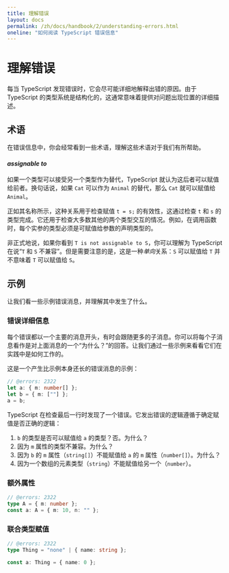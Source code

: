 ```yaml
---
title: 理解错误
layout: docs
permalink: /zh/docs/handbook/2/understanding-errors.html
oneline: "如何阅读 TypeScript 错误信息"
---
```


# 理解错误

每当 TypeScript 发现错误时，它会尽可能详细地解释出错的原因。由于 TypeScript 的类型系统是结构化的，这通常意味着提供对问题出现位置的详细描述。

## 术语

在错误信息中，你会经常看到一些术语，理解这些术语对于我们有所帮助。

#### _assignable to_

如果一个类型可以接受另一个类型作为替代，TypeScript 就认为这后者可以赋值给前者。换句话说，如果 `Cat` 可以作为 `Animal` 的替代，那么 `Cat` 就可以赋值给 `Animal`。

正如其名称所示，这种关系用于检查赋值 `t = s;` 的有效性，这通过检查 `t` 和 `s` 的类型完成。它还用于检查大多数其他的两个类型交互的情况。例如，在调用函数时，每个实参的类型必须是可赋值给参数的声明类型的。

非正式地说，如果你看到 `T is not assignable to S`，你可以理解为 TypeScript 在说“`T` 和 `S` 不兼容”。但是需要注意的是，这是一种*单向*关系：`S` 可以赋值给 `T` 并不意味着 `T` 可以赋值给 `S`。

## 示例

让我们看一些示例错误消息，并理解其中发生了什么。

### 错误详细信息

每个错误都以一个主要的消息开头，有时会跟随更多的子消息。你可以将每个子消息看作是对上面消息的一个“为什么？”的回答。让我们通过一些示例来看看它们在实践中是如何工作的。

这是一个产生比示例本身还长的错误消息的示例：

```ts twoslash
// @errors: 2322
let a: { m: number[] };
let b = { m: [""] };
a = b;
```

TypeScript 在检查最后一行时发现了一个错误。它发出错误的逻辑遵循于确定赋值是否正确的逻辑：

1. `b` 的类型是否可以赋值给 `a` 的类型？否。为什么？
2. 因为 `m` 属性的类型不兼容。为什么？
3. 因为 `b` 的 `m` 属性（`string[]`）不能赋值给 `a` 的 `m` 属性（`number[]`）。为什么？
4. 因为一个数组的元素类型（`string`）不能赋值给另一个（`number`）。

### 额外属性

```ts twoslash
// @errors: 2322
type A = { m: number };
const a: A = { m: 10, n: "" };
```

### 联合类型赋值

```ts twoslash
// @errors: 2322
type Thing = "none" | { name: string };

const a: Thing = { name: 0 };
```
